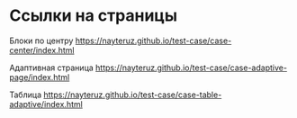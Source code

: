 # Ссылки на страницы

Блоки по центру https://nayteruz.github.io/test-case/case-center/index.html

Адаптивная страница https://nayteruz.github.io/test-case/case-adaptive-page/index.html

Таблица https://nayteruz.github.io/test-case/case-table-adaptive/index.html
